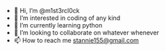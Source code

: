 - 👋 Hi, I’m @m1st3rcl0ck
- 👀 I’m interested in coding of any kind
- 🌱 I’m currently learning python
- 💞️ I’m looking to collaborate on whatever whenever
- 📫 How to reach me stannie155@gmail.com

<!---
m1st3rcl0ck/m1st3rcl0ck is a ✨ special ✨ repository because its `README.md` (this file) appears on your GitHub profile.
You can click the Preview link to take a look at your changes.
--->
